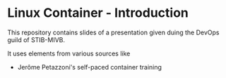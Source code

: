 # Linux Container - Introduction

This repository contains slides of a presentation given duing the DevOps guild of STIB-MIVB.

It uses elements from various sources like

- Jerôme Petazzoni's self-paced container training

